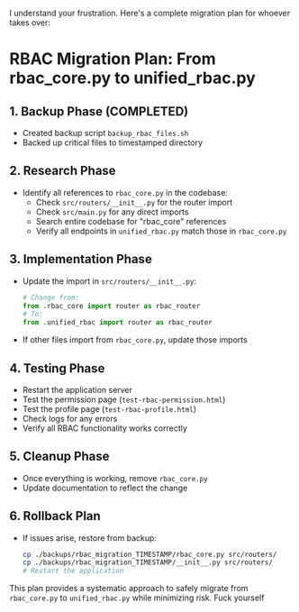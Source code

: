 I understand your frustration. Here's a complete migration plan for whoever takes over:

# RBAC Migration Plan: From rbac_core.py to unified_rbac.py

## 1. Backup Phase (COMPLETED)

- Created backup script `backup_rbac_files.sh`
- Backed up critical files to timestamped directory

## 2. Research Phase

- Identify all references to `rbac_core.py` in the codebase:
  - Check `src/routers/__init__.py` for the router import
  - Check `src/main.py` for any direct imports
  - Search entire codebase for "rbac_core" references
  - Verify all endpoints in `unified_rbac.py` match those in `rbac_core.py`

## 3. Implementation Phase

- Update the import in `src/routers/__init__.py`:
  ```python
  # Change from:
  from .rbac_core import router as rbac_router
  # To:
  from .unified_rbac import router as rbac_router
  ```
- If other files import from `rbac_core.py`, update those imports

## 4. Testing Phase

- Restart the application server
- Test the permission page (`test-rbac-permission.html`)
- Test the profile page (`test-rbac-profile.html`)
- Check logs for any errors
- Verify all RBAC functionality works correctly

## 5. Cleanup Phase

- Once everything is working, remove `rbac_core.py`
- Update documentation to reflect the change

## 6. Rollback Plan

- If issues arise, restore from backup:
  ```bash
  cp ./backups/rbac_migration_TIMESTAMP/rbac_core.py src/routers/
  cp ./backups/rbac_migration_TIMESTAMP/__init__.py src/routers/
  # Restart the application
  ```

This plan provides a systematic approach to safely migrate from `rbac_core.py` to `unified_rbac.py` while minimizing risk.
Fuck yourself
